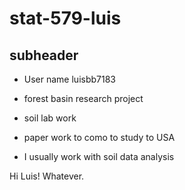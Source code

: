 # stat-579-luis

## subheader

- User name luisbb7183

- forest basin research project
- soil lab work
- paper work to como to study to USA

- I usually work with soil data analysis

Hi Luis!
Whatever.
